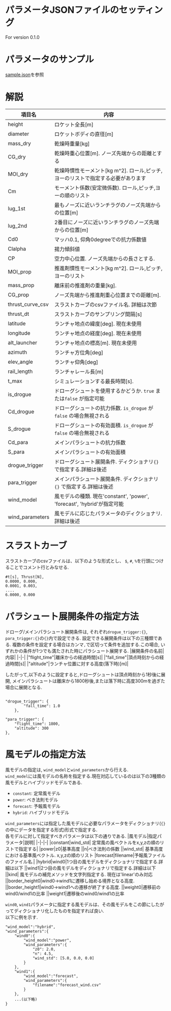 # パラメータJSONファイルのセッティング
For version 0.1.0
# パラメータのサンプル
[sample.json](https://github.com/PLANET-Q/rocketsimu/samples/sample_parameters.json)を参照

# 解説

|項目名|内容|
|---|---|
|height|ロケット全長[m]|
|diameter|ロケットボディの直径[m]|
|mass_dry|乾燥時重量[kg]|
|CG_dry|乾燥時重心位置[m]. ノーズ先端からの距離とする|
|MOI_dry|乾燥時慣性モーメント[kg m^2]. ロール,ピッチ,ヨーのリストで指定する必要があります|
|Cm|モーメント係数(安定微係数). ロール,ピッチ,ヨーの順のリスト|
|lug_1st|最もノーズに近いランチラグのノーズ先端からの位置[m]|
|lug_2nd|2番目にノーズに近いランチラグのノーズ先端からの位置[m]|
|Cd0|マッハ0.1, 仰角0degreeでの抗力係数値|
|Clalpha|揚力傾斜値|
|CP|空力中心位置. ノーズ先端からの長さとする.|
|MOI_prop|推進剤慣性モーメント[kg m^2]. ロール,ピッチ,ヨーのリスト|
|mass_prop|離床前の推進剤の重量[kg].|
|CG_prop|ノーズ先端から推進剤重心位置までの距離[m].|
|thrust_curve_csv|スラストカーブのcsvファイル名. 詳細は次節|
|thrust_dt|スラストカーブのサンプリング間隔[s]|
|latitude|ランチャ地点の緯度[deg]. 現在未使用|
|longitude|ランチャ地点の経度[deg]. 現在未使用|
|alt_launcher|ランチャ地点の標高[m]. 現在未使用|
|azimuth|ランチャ方位角[deg]|
|elev_angle|ランチャ仰角[deg]|
|rail_length|ランチャレール長[m]|
|t_max|シミュレーションする最長時間[s].|
|is_drogue|ドローグシュートを使用するかどうか. `true` または`false` が指定可能|
|Cd_drogue|ドローグシュートの抗力係数. `is_drogue` が `false` の場合無視される|
|S_drogue|ドローグシュートの有効面積. `is_drogue` が `false` の場合無視される|
|Cd_para|メインパラシュートの抗力係数|
|S_para|メインパラシュートの有効面積|
|drogue_trigger|ドローグシュート展開条件. ディクショナリ`{}` で指定する.詳細は後述|
|para_trigger|メインパラシュート展開条件. ディクショナリ`{}` で指定する.詳細は後述|
|wind_model|風モデルの種類. 現在'constant', 'power', 'forecast', 'hybrid'が指定可能|
|wind_parameters|風モデルに応じたパラメータのディクショナリ. 詳細は後述|
# スラストカーブ
スラストカーブのcsvファイルは、以下のような形式とし、
`$`, `#`, `%`を行頭につけることでコメント行とみなせる.

```
#t[s], Thrust[N],
0.0000, 0.000,
0.0001, 0.003,
....
6.0000, 0.000
```
# パラシュート展開条件の指定方法
ドローグ/メインパラシュート展開条件は, それぞれ`drogue_trigger:{}`, `para_trigger:{}`の`{}`内で設定できる.
設定できる展開条件は以下の三種類である. 複数の条件を設定する場合はカンマ`,`で区切って条件を追加する.この場合, いずれかの条件が1つでも満たされた時にパラシュート展開する. 
|展開条件の名前|内容|
|-|-|
|"flight_time"|離床からの経過時間[s]|
|"fall_time"|頂点時刻からの経過時間[s]|
|"altitude"|ランチャ位置に対する高度(落下時)[m]|

したがって,以下のように設定すると,ドローグシュートは頂点時刻から1秒後に展開,
メインパラシュートは離床から1800秒後,または落下時に高度300mを過ぎた場合に展開となる.
```

"drogue_trigger": {
        "fall_time": 1.0
    },

"para_trigger": {
    "flight_time": 1800,
    "altitude": 300
},

```
# 風モデルの指定方法
風モデルの指定は, `wind_model`と`wind_parameters`から行える.  
`wind_model`には風モデルの名称を指定する.現在対応しているのは以下の3種類の風モデルとハイブリッドモデルである.
- `constant`: 定常風モデル
- `power`: べき法則モデル
- `forecast`: 予報風モデル
- `hybrid`: ハイブリッドモデル

`wind_parameters`には指定した風モデルに必要なパラメータをディクショナリ(`{}`の中にデータを指定する形式)形式で指定する.  
各モデルに対して指定すべきパラメータは以下の通りである.
|風モデル|指定パラメータ|説明|
|-|-|-|
|constant|wind_std| 定常風の風ベクトルをx,y,zの順のリストで指定する|
|power|z0|基準高度
||n|べき法則の係数
||wind_std| 基準高度における基準風ベクトル. x,y,zの順のリスト
|forecast|filename|予報風ファイルのファイル名.|
|hybrid|wind0|1つ目の風モデルをディクショナリで指定する.詳細は以下
||wind1|2つ目の風モデルをディクショナリで指定する.詳細は以下
||kind| 風モデルの補完メソッドを文字列指定する. 現在は'linear'のみ対応
||border_height0|wind0→wind1に遷移し始める境界となる高度.
||border_height1|wind0→wind1への遷移が終了する高度.
||weight0|遷移前のwind0/wind1の比率
||weight1|遷移後のwind0/wind1の比率

`wind0`, `wind1`パラメータに指定する風モデルは、その風モデルをこの節にしたがってディクショナリ化したものを指定すれば良い.  
以下に例を示す.
```
"wind_model":"hybrid",
"wind_parameters":{
    "wind0":{
        "wind_model":"power",
        "wind_parameters":{
            "z0": 2.0,
            "n": 4.5,
            "wind_std": [5.0, 0.0, 0.0]
        }
    },
    "wind1":{
        "wind_model":"forecast",
        "wind_parameters":{
            "filename":"forecast_wind.csv"
        }
    },
    ...(以下略)
}
```